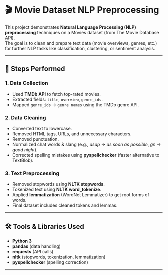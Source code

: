 # 🎬 Movie Dataset NLP Preprocessing

This project demonstrates **Natural Language Processing (NLP) preprocessing** techniques on a Movies dataset (from The Movie Database API).  
The goal is to clean and prepare text data (movie overviews, genres, etc.) for further NLP tasks like classification, clustering, or sentiment analysis.  

---

## 📌 Steps Performed

### 1. Data Collection
- Used **TMDb API** to fetch top-rated movies.
- Extracted fields: `title`, `overview`, `genre_ids`.
- Mapped `genre_ids` → `genre names` using the TMDb genre API.

### 2. Data Cleaning
- Converted text to lowercase.  
- Removed HTML tags, URLs, and unnecessary characters.  
- Removed punctuation.  
- Normalized chat words & slang (e.g., *asap → as soon as possible*, *gn → good night*).  
- Corrected spelling mistakes using **pyspellchecker** (faster alternative to TextBlob).

### 3. Text Preprocessing
- Removed stopwords using **NLTK stopwords**.  
- Tokenized text using **NLTK word_tokenize**.  
- Applied **lemmatization** (WordNet Lemmatizer) to get root forms of words.  
- Final dataset includes cleaned tokens and lemmas.

---

## 🛠️ Tools & Libraries Used
- **Python 3**  
- **pandas** (data handling)  
- **requests** (API calls)  
- **nltk** (stopwords, tokenization, lemmatization)  
- **pyspellchecker** (spelling correction)  

---
